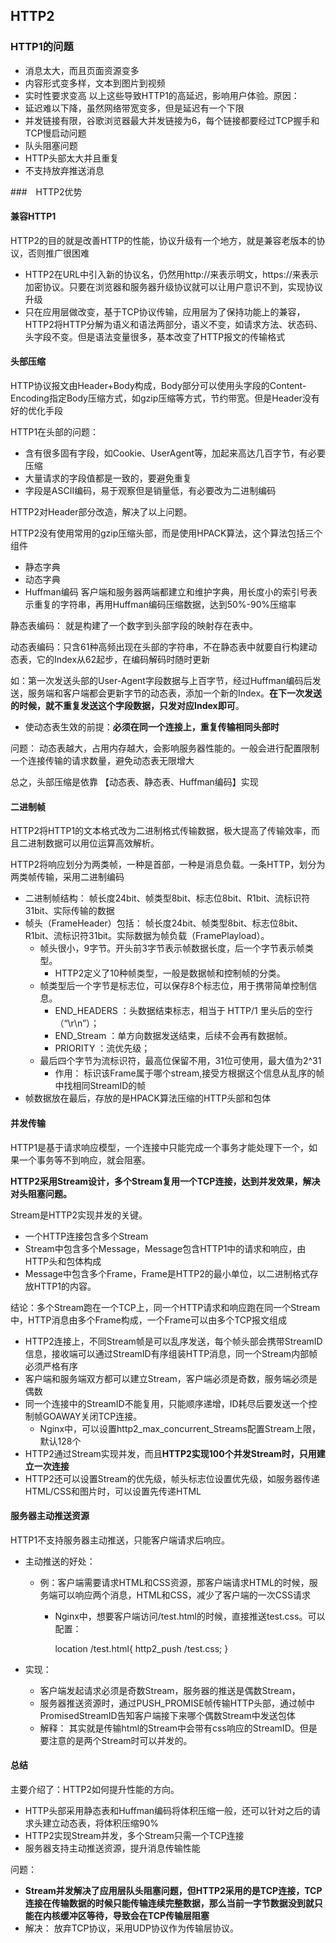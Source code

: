 ## HTTP2

### HTTP1的问题
- 消息太大，而且页面资源变多
- 内容形式变多样，文本到图片到视频
- 实时性要求变高
以上这些导致HTTP1的高延迟，影响用户体验。原因：
- 延迟难以下降，虽然网络带宽变多，但是延迟有一个下限
- 并发链接有限，谷歌浏览器最大并发链接为6，每个链接都要经过TCP握手和TCP慢启动问题
- 队头阻塞问题
- HTTP头部太大并且重复
- 不支持放弃推送消息

###　HTTP2优势

#### 兼容HTTP1
HTTP2的目的就是改善HTTP的性能，协议升级有一个地方，就是兼容老版本的协议，否则推广很困难

- HTTP2在URL中引入新的协议名，仍然用http://来表示明文，https://来表示加密协议。只要在浏览器和服务器升级协议就可以让用户意识不到，实现协议升级
- 只在应用层做改变，基于TCP协议传输，应用层为了保持功能上的兼容，HTTP2将HTTP分解为语义和语法两部分，语义不变，如请求方法、状态码、头字段不变。但是语法变量很多，基本改变了HTTP报文的传输格式

#### 头部压缩
HTTP协议报文由Header+Body构成，Body部分可以使用头字段的Content-Encoding指定Body压缩方式，如gzip压缩等方式，节约带宽。但是Header没有好的优化手段

HTTP1在头部的问题：
- 含有很多固有字段，如Cookie、UserAgent等，加起来高达几百字节，有必要压缩
- 大量请求的字段值都是一致的，要避免重复
- 字段是ASCII编码，易于观察但是销量低，有必要改为二进制编码

HTTP2对Header部分改造，解决了以上问题。

HTTP2没有使用常用的gzip压缩头部，而是使用HPACK算法，这个算法包括三个组件
- 静态字典
- 动态字典
- Huffman编码
客户端和服务器两端都建立和维护字典，用长度小的索引号表示重复的字符串，再用Huffman编码压缩数据，达到50%-90%压缩率

静态表编码： 就是构建了一个数字到头部字段的映射存在表中。
  
动态表编码：只含61种高频出现在头部的字符串，不在静态表中就要自行构建动态表，它的Index从62起步，在编码解码时随时更新

如：第一次发送头部的User-Agent字段数据与上百字节，经过Huffman编码后发送，服务端和客户端都会更新字节的动态表，添加一个新的Index。**在下一次发送的时候，就不重复发送这个字段数据，只发对应Index即可**。

- 使动态表生效的前提：**必须在同一个连接上，重复传输相同头部时**

问题： 动态表越大，占用内存越大，会影响服务器性能的。一般会进行配置限制一个连接传输的请求数量，避免动态表无限增大

总之，头部压缩是依靠 【动态表、静态表、Huffman编码】实现

#### 二进制帧
HTTP2将HTTP1的文本格式改为二进制格式传输数据，极大提高了传输效率，而且二进制数据可以用位运算高效解析。

HTTP2将响应划分为两类帧，一种是首部，一种是消息负载。一条HTTP，划分为两类帧传输，采用二进制编码

- 二进制帧结构： 帧长度24bit、帧类型8bit、标志位8bit、R1bit、流标识符31bit、实际传输的数据
- 帧头（FrameHeader）包括： 帧长度24bit、帧类型8bit、标志位8bit、R1bit、流标识符31bit。实际数据为帧负载（FramePlayload）。
    - 帧头很小，9字节。开头前3字节表示帧数据长度，后一个字节表示帧类型。
      - HTTP2定义了10种帧类型，一般是数据帧和控制帧的分类。 
    - 帧类型后一个字节是标志位，可以保存8个标志位，用于携带简单控制信息。
      - END_HEADERS ：头数据结束标志，相当于 HTTP/1 里头后的空行（“\r\n”）；
      - END_Stream ：单方向数据发送结束，后续不会再有数据帧。
      - PRIORITY ：流优先级；
    - 最后四个字节为流标识符，最高位保留不用，31位可使用，最大值为2^31
      - 作用： 标识该Frame属于哪个stream,接受方根据这个信息从乱序的帧中找相同StreamID的帧
- 帧数据放在最后，存放的是HPACK算法压缩的HTTP头部和包体

#### 并发传输
HTTP1是基于请求响应模型，一个连接中只能完成一个事务才能处理下一个，如果一个事务等不到响应，就会阻塞。

**HTTP2采用Stream设计，多个Stream复用一个TCP连接，达到并发效果，解决对头阻塞问题。**

Stream是HTTP2实现并发的关键。

- 一个HTTP连接包含多个Stream
- Stream中包含多个Message，Message包含HTTP1中的请求和响应，由HTTP头和包体构成
- Message中包含多个Frame，Frame是HTTP2的最小单位，以二进制格式存放HTTP1的内容。

结论：多个Stream跑在一个TCP上，同一个HTTP请求和响应跑在同一个Stream中，HTTP消息由多个Frame构成，一个Frame可以由多个TCP报文组成

- HTTP2连接上，不同Stream帧是可以乱序发送，每个帧头部会携带StreamID信息，接收端可以通过StreamID有序组装HTTP消息，同一个Stream内部帧必须严格有序
- 客户端和服务端双方都可以建立Stream，客户端必须是奇数，服务端必须是偶数
- 同一个连接中的StreamID不能复用，只能顺序递增，ID耗尽后要发送一个控制帧GOAWAY关闭TCP连接。
  - Nginx中，可以设置http2_max_concurrent_Streams配置Stream上限，默认128个
- HTTP2通过Stream实现并发，而且**HTTP2实现100个并发Stream时，只用建立一次连接**
- HTTP2还可以设置Stream的优先级，帧头标志位设置优先级，如服务器传递HTML/CSS和图片时，可以设置先传递HTML

#### 服务器主动推送资源
HTTP1不支持服务器主动推送，只能客户端请求后响应。
- 主动推送的好处：
  - 例：客户端需要请求HTML和CSS资源，那客户端请求HTML的时候，服务端可以响应两个消息，HTML和CSS，减少了客户端的一次CSS请求
    - Nginx中，想要客户端访问/test.html的时候，直接推送test.css。可以配置：


      location /test.html{
          http2_push /test.css;
      }

- 实现：
  - 客户端发起请求必须是奇数Stream，服务器的推送是偶数Stream，
  - 服务器推送资源时，通过PUSH_PROMISE帧传输HTTP头部，通过帧中PromisedStreamID告知客户端接下来哪个偶数Stream中发送包体
  - 解释： 其实就是传输html的Stream中会带有css响应的StreamID。但是要注意的是两个Stream时可以并发的。



#### 总结
主要介绍了：HTTP2如何提升性能的方向。
- HTTP头部采用静态表和Huffman编码将体积压缩一般，还可以针对之后的请求头建立动态表，将体积压缩90%
- HTTP2实现Stream并发，多个Stream只需一个TCP连接
- 服务器支持主动推送资源，提升消息传输性能

问题： 
- **Stream并发解决了应用层队头阻塞问题，但HTTP2采用的是TCP连接，TCP连接在传输数据的时候只能传输连续完整数据，那么当前一字节数据没到就只能在内核缓冲区等待，导致会在TCP传输层阻塞**
- 解决： 放弃TCP协议，采用UDP协议作为传输层协议。